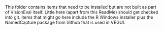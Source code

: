 This folder contains items that need to be installed but are not built
as part of VisionEval itself.  Little here (apart from this ReadMe)
should get checked into git.  items that might go here include the R
Windows installer plus the NamedCapture package from Github that is used
in VEGUI.
